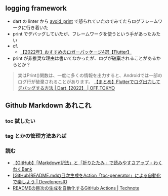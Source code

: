 ## logging framework
- dart の linter から [avoid_print](https://dart-lang.github.io/linter/lints/avoid_print.html) で怒られていたのでみてたらログフレームワークに行き着いた
- print でデバッグしていたが、フレームワークを使うという手があったみたい
- cf.
  - [【2022年】おすすめのロガーパッケージ4選【Flutter】](https://zenn.dev/susatthi/articles/20220413-153500-flutter-logger#print-vs-%E3%83%AD%E3%82%AC%E3%83%BC%E3%83%91%E3%83%83%E3%82%B1%E3%83%BC%E3%82%B8)
- print が非推奨な理由は書いてなかったが、ログが破棄されることがあるからとか？
> 実はPrint()関数は、一度に多くの情報を出力すると、Androidでは一部のログ行が破棄されることがあります。
[【まとめ】Flutterでログ出力してデバッグする方法 | Dart【2022】 | OFF.TOKYO](https://off.tokyo/blog/how-to-output-logs-and-debug-in-flutter/)

## Github Markdown あれこれ
### toc 試したい
### tag とかの管理方法あれば
### 読む
- [【GitHub】「Markdown記法」と「折りたたみ」で読みやすさアップ - わくわくBank](https://www.wakuwakubank.com/posts/861-git-markdown/)
- [[GitHub]README.mdの目次生成をAction「toc-generator」による自動化で楽しよう | DevelopersIO](https://dev.classmethod.jp/articles/auto-generate-toc-on-readme-by-actions/)
- [READMEの目次の生成を自動化するGitHub Actions | Technote](https://technote.space/posts/wpxml-toc-generator/)



